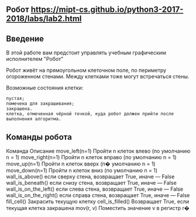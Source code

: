 Робот https://mipt-cs.github.io/python3-2017-2018/labs/lab2.html
---
Введение
---
В этой работе вам предстоит управлять учебным графическим исполнителем "Робот"

Робот живёт на прямоугольном клеточном поле, по периметру огороженном стенами. Между клетками тоже могут встречаться стены.

Возможные состояния клетки:

    пустая;
    помечена для закрашивания;
    закрашена.
    клетка, отмеченная чёрной точкой, куда робот должен прийти после выполнения алгоритма.

Команды робота
---
Команда 	Описание
move_left(n=1) 	Пройти n клеток влево (по умолчанию n = 1)
move_right(n=1) 	Пройти n клеток вправо (по умолчанию n = 1)
move_up(n=1) 	Пройти n клеток вверх (п� умолчанию n = 1)
move_down(n=1) 	Пройти n клеток вниз (по умолчанию n = 1)
wall_is_above() 	если сверху стена, возвращает True, иначе — False
wall_is_beneath() 	если снизу стена, возвращает True, иначе — False
wall_is_on_the_left() 	если слева стена, возвращает True, иначе — False
wall_is_on_the_right() 	если справа стена, возвращает True, иначе — False
fill_cell() 	Закрасить текущую клетку
cell_is_filled() 	Возвращает True, если текущая клетка закрашена
mov(r, v) 	Поместить значение v в регистр r�
